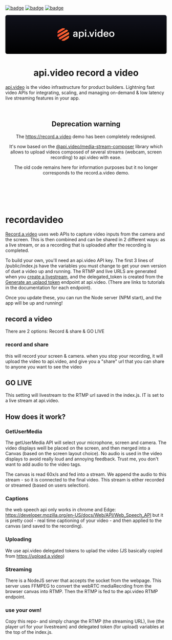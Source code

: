 

[![badge](https://img.shields.io/twitter/follow/api_video?style=social)](https://twitter.com/intent/follow?screen_name=api_video)
[![badge](https://img.shields.io/github/stars/apivideo/recordavideo?style=social)](https://github.com/apivideo/recordavideo)
[![badge](https://img.shields.io/discourse/topics?server=https%3A%2F%2Fcommunity.api.video)](https://community.api.video)

![](https://github.com/apivideo/API_OAS_file/blob/master/apivideo_banner.png)


<h1 align="center">api.video record a video</h1>

[api.video](https://api.video) is the video infrastructure for product builders. Lightning fast video APIs for integrating, scaling, and managing on-demand & low latency live streaming features in your app.


<div align="center">
<br/>
<h2>Deprecation warning</h2>
<p>The <a href="https://record.a.video">https://record.a.video</a> demo has been completely redesigned.</p>
<p>It's now based on the <a href="https://github.com/apivideo/api.video-typescript-media-stream-composer">@api.video/media-stream-composer</a> library which allows to upload videos composed of several streams (webcam, screen recording) to api.video with ease.</p>
<p>The old code remains here for information purposes but it no longer corresponds to the record.a.video demo.</p>
<br/><br/><br/><br/>
</div>


# recordavideo

[Record.a.video](https://record.a.video) uses web APIs to capture video inputs from the camera and the screen. This is then combined and can be shared in 2 different ways: as a live stream, or as a recording that is uploaded after the recording is completed.


To build your own, you'll need an api.video API key.  The first 3 lines of /public/index.js have the variables you must change to get your own version of duet a video up and running. The RTMP and live URLS are generated when you [create a livestream](https://docs.api.video/reference/post_live-streams), and the delegated_token is created from the [Generate an uplaod token](https://docs.api.video/reference/post_upload-tokens) endpoint at api.video.  (There are links to tutorials in the documentation for each endpoint).

Once you update these, you can run the Node server (NPM start), and the app will be up and running!

## record a video

There are 2 options:  Record & share & GO LIVE


### record and share

this will record your screen & camera.  when you stop your recording, it will upload the video to api.video, and give you a "share" url that you can share to anyone you want to see the video

## GO LIVE

This setting will livestream to the RTMP url saved in the index.js.  IT is set to a live stream at api.video.

## How does it work?

### GetUserMedia

The getUserMedia API will select your microphone, screen and camera. The video displays weill be placed on the screen, and then merged into a Canvas (based on the screen layout choice).  No audio is used in the video displays to avoid really loud and annoying feedback.  Trust me, you don't want to add audio to the video tags.

The canvas is read 60x/s and fed into a stream.  We append the audio to this stream - so it is connected to the final video. This stream is either recorded or streamed (based on users selection).

### Captions

the web speech api only works in chrome and Edge:
https://developer.mozilla.org/en-US/docs/Web/API/Web_Speech_API
but it is pretty cool - real time captioning of your video - and then applied to the canvas (and saved to the recording).


### Uploading

We use api.video delegated tokens  to uplad the video (JS basically copied from https://upload.a.video)

### Streaming

There is a NodeJS server that accepts the socket from the webpage.  This server uses FFMPEG to convert the webRTC mediaRecrding from the browser canvas into RTMP.  Then the RTMP is fed to the api.video RTMP endpoint.

### use your own!

Copy this repo- and simply change the RTMP (the streaming URL), live (the player url for your livestream) and delegated token (for upload) variables at the top of the index.js.

